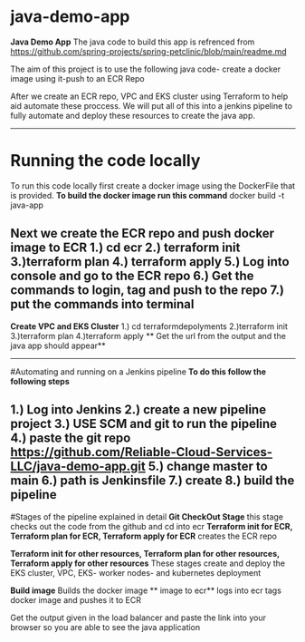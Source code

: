 # java-demo-app
**Java Demo App**
The java code to build this app is refrenced from https://github.com/spring-projects/spring-petclinic/blob/main/readme.md

The aim of this project is to use the following java code- create a docker image using it-push to an ECR Repo

After we create an ECR repo, VPC and EKS cluster using Terraform to help aid automate these proccess. We will put all of this into a jenkins pipeline to fully automate and deploy these resources to create the java app.

---
# Running the code locally
To run this code locally first create a docker image using the DockerFile that is provided. 
**To build the docker image run this command**
docker build -t java-app

**Next we create the ECR repo and push docker image to ECR**
1.) cd ecr
2.) terraform init
3.)terraform plan
4.) terraform apply
5.) Log into console and go to the ECR repo
6.) Get the commands to login, tag and push to the repo
7.) put the commands into terminal
---
**Create VPC and EKS Cluster** 
1.) cd terraformdepolyments
2.)terraform init
3.)terraform plan
4.)terraform apply
** Get the url from the output and the java app should appear**

---
#Automating and running on a Jenkins pipeline
**To do this follow the following steps**

1.) Log into Jenkins
2.) create a new pipeline project
3.) USE SCM and git to run the pipeline
4.) paste the git repo https://github.com/Reliable-Cloud-Services-LLC/java-demo-app.git
5.) change master to main
6.) path is Jenkinsfile
7.) create 
8.) build the pipeline
--- 
#Stages of the pipeline explained in detail
**Git CheckOut Stage**
this stage checks out the code from the github and cd into ecr
**Terraform init for ECR, Terraform plan for ECR, Terraform apply for ECR**
creates the ECR repo

**Terraform init for other resources, Terraform plan for other resources, Terraform apply for other resources**
These stages create and deploy the EKS cluster, VPC, EKS- worker nodes- and kubernetes deployment 

**Build image**
Builds the docker image
** image to ecr**
logs into ecr
tags docker image and pushes it to ECR

Get the output given in the load balancer and paste the link into your browser so you are able to see the java application
